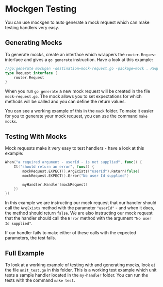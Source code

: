 # Mockgen Testing

You can use mockgen to auto generate a mock request which can make testing handlers very easy. 

## Generating Mocks

To generate mocks, create an interface which wrappers the ``router.Request`` interface and gives a
``go generate`` instruction. Have a look at this example:

```go
//go:generate mockgen -destination=mock-request.go -package=mock . Request
type Request interface {
	router.Request
}
```

When you run ``go generate`` a new mock request will be created in the file ``mock-request.go``. The
mock allows you to set expectations for which methods will be called and you can define the return 
values.

You can see a working example of this in the ``mock`` folder. To make it easier for you to generate
your mock request, you can use the command ``make mocks``.

## Testing With Mocks

Mock requests make it very easy to test handlers - have a look at this example:

```go
When("a required argument - userId - is not supplied", func() {
    It("should return an error", func() {
        mockRequest.EXPECT().ArgExists("userId").Return(false)
        mockRequest.EXPECT().Error("No user Id supplied")

        myHandler.Handler(mockRequest)
    })
})
```

In this example we are instructing our mock request that our handler should call the ``ArgExists`` 
method with the parameter ``"userId"`` - and when it does, the method should return ``false``. 
We are also instructing our mock request that the handler should call the ``Error`` method with the 
argument ``"No user Id supplied"``.

If our handler fails to make either of these calls with the expected parameters, the test fails.

## Full Example

To look at a working example of testing with and generating mocks, look at the file ``unit_test.go``
in this folder. This is a working test example which unit tests a sample handler located in the 
``my-handler`` folder. You can run the tests with the command ``make test``.
